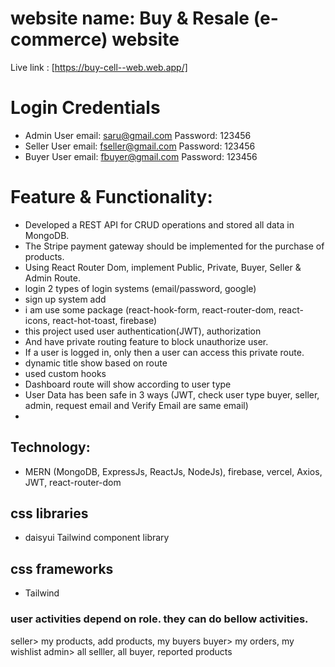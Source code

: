 # website name: Buy & Resale (e-commerce) website

Live link : [https://buy-cell--web.web.app/]

# Login Credentials 
- Admin User email: saru@gmail.com  Password: 123456
- Seller User email: fseller@gmail.com Password: 123456
- Buyer User email: fbuyer@gmail.com Password: 123456



# Feature & Functionality:

- Developed a REST API for CRUD operations and stored all data in MongoDB.
- The Stripe payment gateway should be implemented for the purchase of products.
- Using React Router Dom, implement Public, Private, Buyer, Seller & Admin Route.
- login 2 types of login systems (email/password, google)
- sign up system add
- i am use some package (react-hook-form, react-router-dom, react-icons, react-hot-toast, firebase)
- this project used user authentication(JWT), authorization
- And have private routing feature to block unauthorize user.
- If a user is logged in, only then a user can access this private route.
- dynamic title show based on route
- used custom hooks
- Dashboard route will show according to user type
- User Data has been safe in 3 ways (JWT, check user type buyer, seller, admin, request email and Verify Email are same email)
-

## Technology:

- MERN (MongoDB, ExpressJs, ReactJs, NodeJs), firebase, vercel, Axios, JWT, react-router-dom

## css libraries

- daisyui Tailwind component library

## css frameworks

- Tailwind

### user activities depend on role. they can do bellow activities.

seller> my products, add products, my buyers
buyer> my orders, my wishlist
admin> all selller, all buyer, reported products
